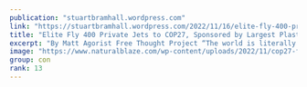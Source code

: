 ```yaml
---
publication: "stuartbramhall.wordpress.com"
link: "https://stuartbramhall.wordpress.com/2022/11/16/elite-fly-400-private-jets-to-cop27-sponsored-by-largest-plastic-polluter-in-world-to-lecture-you-about-climate/"
title: "Elite Fly 400 Private Jets to COP27, Sponsored by Largest Plastic Polluter in World, To Lecture YOU About Climate"
excerpt: "By Matt Agorist Free Thought Project “The world is literally burning because of you,” according to the world’s elite who produce more pollution in a few hours than most people make all year. Curren…"
image: "https://www.naturalblaze.com/wp-content/uploads/2022/11/cop27-ftp.jpg"
group: con
rank: 13
---
```

